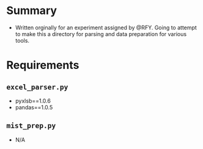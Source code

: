 # Summary
* Written orginally for an experiment assigned by @RFY. Going to attempt to make this a directory for parsing and data preparation for various tools.

# Requirements
## `excel_parser.py`
* pyxlsb==1.0.6
* pandas==1.0.5

## `mist_prep.py`
* N/A
